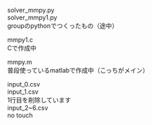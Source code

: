 solver_mmpy.py  
solver_mmpy1.py  
  groupのpythonでつくったもの（途中）  
  
mmpy1.c  
  Cで作成中  
  
mmpy.m  
  普段使っているmatlabで作成中（こっちがメイン）  
  
input_0.csv  
input_1.csv  
  1行目を削除しています  
  input_2~6.csv  
  no touch  

